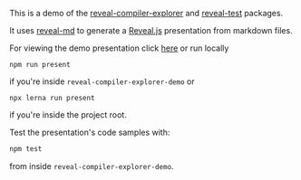 This is a demo of the [reveal-compiler-explorer](../reveal-compiler-explorer/README.md) and [reveal-test](../reveal-test/README.md) packages.

It uses [reveal-md](https://github.com/webpro/reveal-md) to generate a [Reveal.js](https://revealjs.com/) presentation from markdown files.

For viewing the demo presentation click [here](https://dvirtz.github.io/reveal-compiler-explorer) or run locally

```
npm run present
```

if you're inside `reveal-compiler-explorer-demo` or

```
npx lerna run present
```

if you're inside the project root.

Test the presentation's code samples with:

```js
npm test
```

from inside `reveal-compiler-explorer-demo`.
